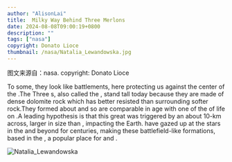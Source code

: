 ```yaml
---
author: "AlisonLai"
title:  Milky Way Behind Three Merlons 
date: 2024-08-08T09:00:19+0800
description: ""
tags: ["nasa"]
copyright: Donato Lioce
thumbnail: /nasa/Natalia_Lewandowska.jpg
---
```

图文来源自：nasa.  copyright: Donato Lioce

 To some, they look like battlements, here protecting us against the center of the .The Three s, also called the , stand tall today because they are made of dense dolomite rock which has better resisted  than surrounding softer rock.They formed about  and so are comparable in age with one of the  of life on .A leading hypothesis is that this great  was triggered by an  about 10-km across, larger in size than , impacting the Earth. have gazed up at the stars in the  and beyond for centuries, making these battlefield-like formations, based in the , a popular place for  and .

![Natalia_Lewandowska](/nasa/Natalia_Lewandowska.jpg)